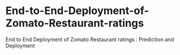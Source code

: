 # End-to-End-Deployment-of-Zomato-Restaurant-ratings
End to End Deployment of Zomato Restaurant ratings : Prediction and Deployment

